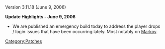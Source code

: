 Version 3.11.18 (June 9, 2006)

**Update Highlights - June 9, 2006**

- We are published an emergency build today to address the player
  drops / login issues that have been occurring lately. Most notably
  on [Markov](../Markov.md).

[Category:Patches](../Category:Patches.md)
